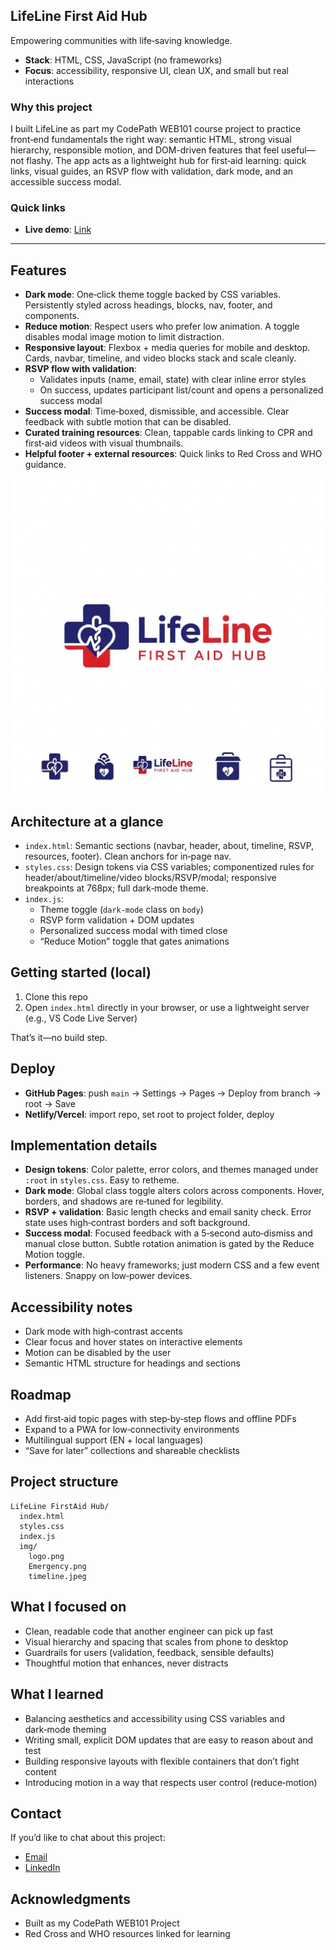 ## LifeLine First Aid Hub

Empowering communities with life‑saving knowledge.

- **Stack**: HTML, CSS, JavaScript (no frameworks)
- **Focus**: accessibility, responsive UI, clean UX, and small but real interactions

### Why this project

I built LifeLine as part my CodePath WEB101 course project to practice front‑end fundamentals the right way: semantic HTML, strong visual hierarchy, responsible motion, and DOM-driven features that feel useful—not flashy. The app acts as a lightweight hub for first‑aid learning: quick links, visual guides, an RSVP flow with validation, dark mode, and an accessible success modal.

### Quick links

- **Live demo**: [Link](https://olive-dabbling-plane-952.vscodeedu.app)

---

## Features

- **Dark mode**: One‑click theme toggle backed by CSS variables. Persistently styled across headings, blocks, nav, footer, and components.
- **Reduce motion**: Respect users who prefer low animation. A toggle disables modal image motion to limit distraction.
- **Responsive layout**: Flexbox + media queries for mobile and desktop. Cards, navbar, timeline, and video blocks stack and scale cleanly.
- **RSVP flow with validation**:
  - Validates inputs (name, email, state) with clear inline error styles
  - On success, updates participant list/count and opens a personalized success modal
- **Success modal**: Time‑boxed, dismissible, and accessible. Clear feedback with subtle motion that can be disabled.
- **Curated training resources**: Clean, tappable cards linking to CPR and first‑aid videos with visual thumbnails.
- **Helpful footer + external resources**: Quick links to Red Cross and WHO guidance.


![Logo](./img/logo.png)


## Architecture at a glance

- `index.html`: Semantic sections (navbar, header, about, timeline, RSVP, resources, footer). Clean anchors for in‑page nav.
- `styles.css`: Design tokens via CSS variables; componentized rules for header/about/timeline/video blocks/RSVP/modal; responsive breakpoints at 768px; full dark‑mode theme.
- `index.js`:
  - Theme toggle (`dark-mode` class on `body`)
  - RSVP form validation + DOM updates
  - Personalized success modal with timed close
  - “Reduce Motion” toggle that gates animations


## Getting started (local)

1. Clone this repo
2. Open `index.html` directly in your browser, or use a lightweight server (e.g., VS Code Live Server)

That’s it—no build step.


## Deploy

- **GitHub Pages**: push `main` → Settings → Pages → Deploy from branch → root → Save
- **Netlify/Vercel**: import repo, set root to project folder, deploy


## Implementation details

- **Design tokens**: Color palette, error colors, and themes managed under `:root` in `styles.css`. Easy to retheme.
- **Dark mode**: Global class toggle alters colors across components. Hover, borders, and shadows are re‑tuned for legibility.
- **RSVP + validation**: Basic length checks and email sanity check. Error state uses high‑contrast borders and soft background.
- **Success modal**: Focused feedback with a 5‑second auto‑dismiss and manual close button. Subtle rotation animation is gated by the Reduce Motion toggle.
- **Performance**: No heavy frameworks; just modern CSS and a few event listeners. Snappy on low‑power devices.


## Accessibility notes

- Dark mode with high‑contrast accents
- Clear focus and hover states on interactive elements
- Motion can be disabled by the user
- Semantic HTML structure for headings and sections


## Roadmap

- Add first‑aid topic pages with step‑by‑step flows and offline PDFs
- Expand to a PWA for low‑connectivity environments
- Multilingual support (EN + local languages)
- “Save for later” collections and shareable checklists


## Project structure

```
LifeLine FirstAid Hub/
  index.html
  styles.css
  index.js
  img/
    logo.png
    Emergency.png
    timeline.jpeg
```


## What I focused on

- Clean, readable code that another engineer can pick up fast
- Visual hierarchy and spacing that scales from phone to desktop
- Guardrails for users (validation, feedback, sensible defaults)
- Thoughtful motion that enhances, never distracts


## What I learned

- Balancing aesthetics and accessibility using CSS variables and dark‑mode theming
- Writing small, explicit DOM updates that are easy to reason about and test
- Building responsive layouts with flexible containers that don’t fight content
- Introducing motion in a way that respects user control (reduce‑motion)


## Contact

If you’d like to chat about this project:

- [Email](youngeabraham99@outlook.com)
- [LinkedIn](https://www.linkedin.com/in/abraham-yarba)


## Acknowledgments

- Built as my CodePath WEB101 Project
- Red Cross and WHO resources linked for learning



